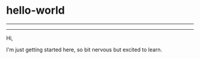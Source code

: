 # hello-world

-----------------
-----------------

Hi, 

I'm just getting started here, so bit nervous but excited to learn.

